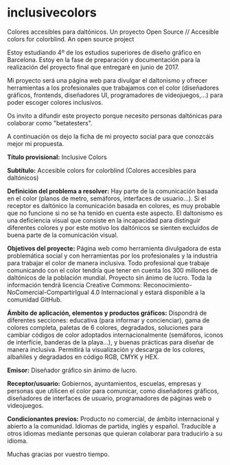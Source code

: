 # inclusivecolors
Colores accesibles para daltónicos. Un proyecto Open Source // Accesible colors for colorblind. An open source project

Estoy estudiando 4º de los estudios superiores de diseño gráfico en Barcelona. Estoy en la fase de preparación y documentación para la realización del proyecto final que entregaré en junio de 2017.

Mi proyecto será una página web para divulgar el daltonismo y ofrecer herramientas a los profesionales que trabajamos con el color (diseñadores gráficos, frontends, diseñadores UI, programadores de videojuegos,...) para poder escoger colores inclusivos.

Os invito a difundir este proyecto porque necesito personas daltónicas para colaborar como "betatesters". 

A continuación os dejo la ficha de mi proyecto social para que conozcáis mejor mi propuesta.

<b>Título provisional:</b>
Inclusive Colors

<b>Subtítulo:</b>
Accesible colors for colorblind (Colores accesibles para daltónicos)

<b>Definición del problema a resolver:</b>
Hay parte de la comunicación basada en el color (planos de metro, semáforos, interfaces de usuario...). Si
el receptor es daltónico la comunicación basada en colores, es muy probable que no funcione si no se ha tenido en cuenta
este aspecto. El daltonismo es una deficiencia visual que consiste en la incapacidad para distinguir
diferentes colores y por este motivo los daltónicos se sienten excluidos de buena parte de la comunicación visual.

<b>Objetivos del proyecte:</b>
Página web como herramienta divulgadora de esta problemática social y con herramientas por los profesionales y la industria
para trabajar el color de manera inclusiva. Todo profesional que trabaje comunicando con el color tendría que tener en cuenta
los 300 millones de daltónicos de la población mundial. Proyecto sin ánimo de lucro. Toda la información
tendrá licencia Creative Commons: Reconocimiento-NoComercial-CompartirIgual 4.0 Internacional y estará
disponible a la comunidad GitHub.

<b>Ámbito de aplicación, elementos y productos gráficos:</b>
Dispondrá de diferentes secciones: educativa (para informar y concienciar), gama de colores completa, paletas
de 6 colores, degradados, soluciones para cambiar códigos de color adoptados internacionalmente (semáforos, iconos
de interfície, banderas de la playa...), y buenas prácticas para diseñar de manera inclusiva. Permitirá la visualización
y descarga de los colores, albañiles y degradados en código RGB, CMYK y HEX.

<b>Emisor:</b>
Diseñador gráfico sin ánimo de lucro.

<b>Receptor/usuario:</b>
Gobiernos, ayuntamientos, escuelas, empresas y personas que utilicen el color para comunicar, como diseñadores
gráficos, diseñadores de interfaces de usuario, programadores de páginas web o videojuegos.

<b>Condicionantes previos:</b>
Producto no comercial, de ámbito internacional y abierto a la comunidad. Idiomas de partida, inglés y español. Traducible a otros idiomas mediante personas que quieran colaborar para traducirlo a su idioma.


Muchas gracias por vuestro tiempo.
